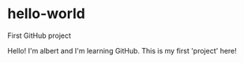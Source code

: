 # hello-world
First GitHub project

Hello! I'm albert and I'm learning GitHub. This is my first 'project'  here!
